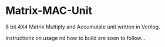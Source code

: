 # Matrix-MAC-Unit

8 bit 4X4 Matrix Multiply and Accumulate unit written in Verilog.

Instructions on usage nd how to build are soon to follow...

